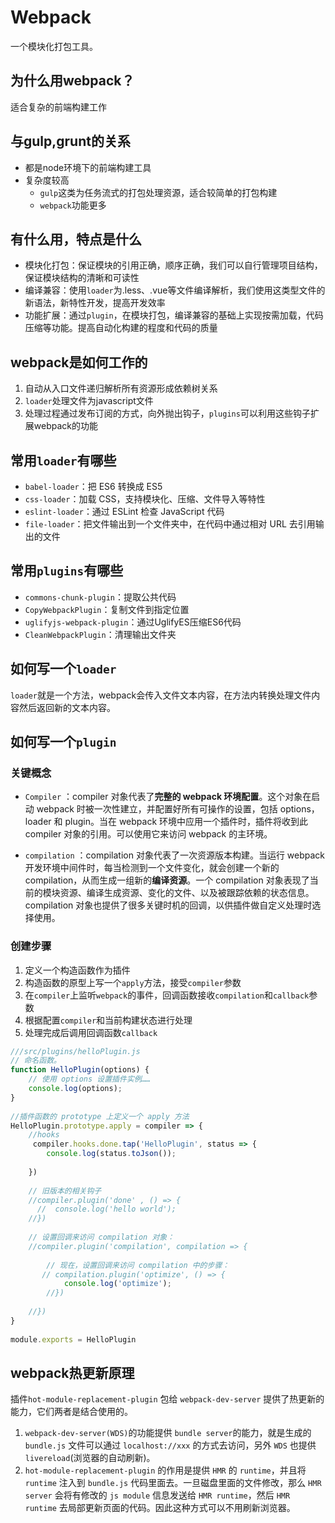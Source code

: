 # Webpack
一个模块化打包工具。

## 为什么用webpack？
适合复杂的前端构建工作

## 与gulp,grunt的关系
- 都是node环境下的前端构建工具
- 复杂度较高
  - `gulp`这类为任务流式的打包处理资源，适合较简单的打包构建
  - `webpack`功能更多

## 有什么用，特点是什么
- 模块化打包：保证模块的引用正确，顺序正确，我们可以自行管理项目结构，保证模块结构的清晰和可读性
- 编译兼容：使用`loader`为.less、.vue等文件编译解析，我们使用这类型文件的新语法，新特性开发，提高开发效率
- 功能扩展：通过`plugin`，在模块打包，编译兼容的基础上实现按需加载，代码压缩等功能。提高自动化构建的程度和代码的质量

## webpack是如何工作的
1. 自动从入口文件递归解析所有资源形成依赖树关系
2. `loader`处理文件为javascript文件
3. 处理过程通过发布订阅的方式，向外抛出钩子，`plugins`可以利用这些钩子扩展webpack的功能

## 常用`loader`有哪些
- `babel-loader`：把 ES6 转换成 ES5
- `css-loader`：加载 CSS，支持模块化、压缩、文件导入等特性
- `eslint-loader`：通过 ESLint 检查 JavaScript 代码
- `file-loader`：把文件输出到一个文件夹中，在代码中通过相对 URL 去引用输出的文件

## 常用`plugins`有哪些
- `commons-chunk-plugin`：提取公共代码
- `CopyWebpackPlugin`：复制文件到指定位置
- `uglifyjs-webpack-plugin`：通过UglifyES压缩ES6代码
- `CleanWebpackPlugin`：清理输出文件夹

## 如何写一个`loader`
`loader`就是一个方法，webpack会传入文件文本内容，在方法内转换处理文件内容然后返回新的文本内容。

## 如何写一个`plugin`

### 关键概念
- `Compiler` ：compiler 对象代表了**完整的 webpack 环境配置**。这个对象在启动 webpack 时被一次性建立，并配置好所有可操作的设置，包括 options，loader 和 plugin。当在 webpack 环境中应用一个插件时，插件将收到此 compiler 对象的引用。可以使用它来访问 webpack 的主环境。

- `compilation` ：compilation 对象代表了一次资源版本构建。当运行 webpack 开发环境中间件时，每当检测到一个文件变化，就会创建一个新的 compilation，从而生成一组新的**编译资源**。一个 compilation 对象表现了当前的模块资源、编译生成资源、变化的文件、以及被跟踪依赖的状态信息。compilation 对象也提供了很多关键时机的回调，以供插件做自定义处理时选择使用。

### 创建步骤
1. 定义一个构造函数作为插件
2. 构造函数的原型上写一个`apply`方法，接受`compiler`参数
3. 在`compiler`上监听`webpack`的事件，回调函数接收`compilation`和`callback`参数
4. 根据配置`compiler`和当前构建状态进行处理
5. 处理完成后调用回调函数`callback`

```javascript
///src/plugins/helloPlugin.js
// 命名函数。
function HelloPlugin(options) {
    // 使用 options 设置插件实例……
    console.log(options);
}
 
//插件函数的 prototype 上定义一个 apply 方法
HelloPlugin.prototype.apply = compiler => {
    //hooks
     compiler.hooks.done.tap('HelloPlugin', status => {
        console.log(status.toJson());
 
    })
     
    // 旧版本的相关钩子
    //compiler.plugin('done' , () => {
      //  console.log('hello world');
    //})
 
    // 设置回调来访问 compilation 对象：
    //compiler.plugin('compilation', compilation => {
 
        // 现在，设置回调来访问 compilation 中的步骤：
       // compilation.plugin('optimize', () => {
            console.log('optimize');
        //})
 
    //})
}
 
module.exports = HelloPlugin
```


## webpack热更新原理
插件`hot-module-replacement-plugin` 包给 `webpack-dev-server` 提供了热更新的能力，它们两者是结合使用的。
1. `webpack-dev-server(WDS)`的功能提供 `bundle server`的能力，就是生成的 `bundle.js` 文件可以通过 `localhost://xxx` 的方式去访问，另外 `WDS` 也提供 `livereload`(浏览器的自动刷新)。
2. `hot-module-replacement-plugin` 的作用是提供 `HMR` 的 `runtime`，并且将 `runtime` 注入到 `bundle.js` 代码里面去。一旦磁盘里面的文件修改，那么 `HMR server` 会将有修改的 `js module` 信息发送给 `HMR runtime`，然后 `HMR runtime` 去局部更新页面的代码。因此这种方式可以不用刷新浏览器。